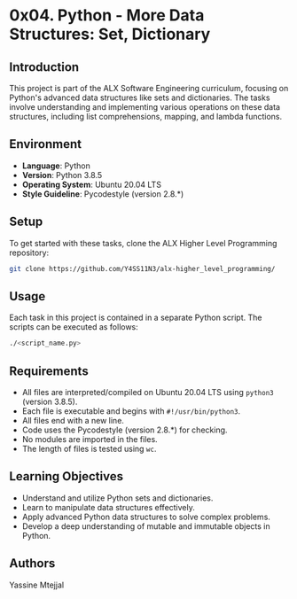 # 0x04. Python - More Data Structures: Set, Dictionary

## Introduction
This project is part of the ALX Software Engineering curriculum, focusing on Python's advanced data structures like sets and dictionaries. The tasks involve understanding and implementing various operations on these data structures, including list comprehensions, mapping, and lambda functions.

## Environment
- **Language**: Python
- **Version**: Python 3.8.5
- **Operating System**: Ubuntu 20.04 LTS
- **Style Guideline**: Pycodestyle (version 2.8.*)

## Setup
To get started with these tasks, clone the ALX Higher Level Programming repository:

```bash
git clone https://github.com/Y4SS11N3/alx-higher_level_programming/
```

## Usage
Each task in this project is contained in a separate Python script. The scripts can be executed as follows:

```bash
./<script_name.py>
```

## Requirements
- All files are interpreted/compiled on Ubuntu 20.04 LTS using `python3` (version 3.8.5).
- Each file is executable and begins with `#!/usr/bin/python3`.
- All files end with a new line.
- Code uses the Pycodestyle (version 2.8.*) for checking.
- No modules are imported in the files.
- The length of files is tested using `wc`.

## Learning Objectives
- Understand and utilize Python sets and dictionaries.
- Learn to manipulate data structures effectively.
- Apply advanced Python data structures to solve complex problems.
- Develop a deep understanding of mutable and immutable objects in Python.

## Authors
Yassine Mtejjal
